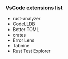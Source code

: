 ### VsCode extensions list

* rust-analyzer
* CodeLLDB
* Better TOML
* crates
* Error Lens
* Tabnine
* Rust Test Explorer

